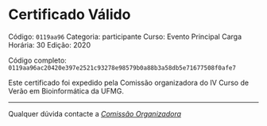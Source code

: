 # Certificado Válido

Código: `0119aa96`
Categoria: participante
Curso: Evento Principal
Carga Horária: 30
Edição: 2020


Código completo: `0119aa96ac20420e397e2521c93278e98579b0a88b3a58db5e71677508f0afe7`


Este certificado foi expedido pela Comissão organizadora do IV Curso de Verão em Bioinformática da UFMG.

----

Qualquer dúvida contacte a [_Comissão Organizadora_](<mailto:cursobioinfoufmg@gmail.com$subject=[Certificados]>)

